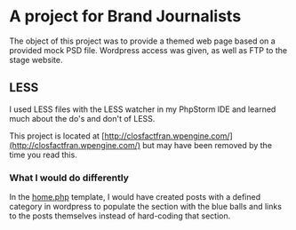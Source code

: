 # A project for Brand Journalists

The object of this project was to provide a themed web page based on a provided mock PSD file.
Wordpress access was given, as well as FTP to the stage website.

## LESS
I used LESS files with the LESS watcher in my PhpStorm IDE and learned much about the do's and don't of LESS.

This project is located at [http://closfactfran.wpengine.com/](http://closfactfran.wpengine.com/) but may have been removed by the time you read this.


### What I would do differently
In the [home.php](https://github.com/hawkwynd/cf-theme-proof-work/blob/master/home.php) template, I would have created posts with a defined category in wordpress to populate the section with the blue balls and links to the posts themselves instead of hard-coding that section.


